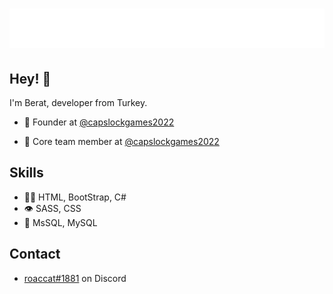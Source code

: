 <h1 align="center">
  <img src="https://raw.githubusercontent.com/martonlederer/martonlederer/master/name.svg" alt="Marton Lederer" />
</h1>

## Hey! 👋
I'm Berat, developer from Turkey.

- 🧭 Founder at [@capslockgames2022](https://github.com/capslockgames2022)

- 👥 Core team member at [@capslockgames2022](https://github.com/capslockgames2022)

## Skills
- 👨‍💻 HTML, BootStrap, C#
- 👁️ SASS, CSS
- 💽 MsSQL, MySQL

## Contact
- [roaccat#1881](./) on Discord
